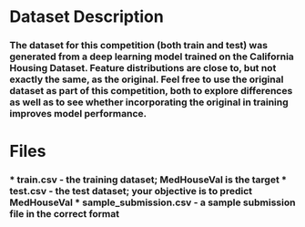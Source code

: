 <h1>Dataset Description
<h3>The dataset for this competition (both train and test) was generated from a deep learning model trained on the California Housing Dataset. Feature distributions are close to, but not exactly the same, as the original. Feel free to use the original dataset as part of this competition, both to explore differences as well as to see whether incorporating the original in training improves model performance.

  
<h1>Files
<h3>
* train.csv - the training dataset; MedHouseVal is the target
* test.csv - the test dataset; your objective is to predict MedHouseVal
* sample_submission.csv - a sample submission file in the correct format
